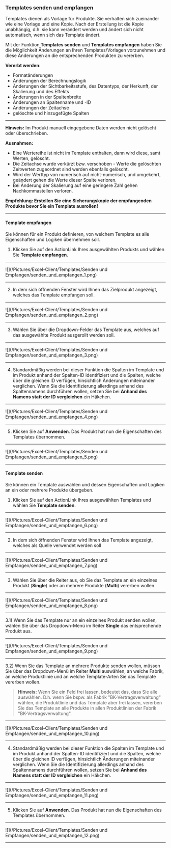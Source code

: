 ### Templates senden und empfangen

Templates dienen als Vorlage für Produkte. Sie verhalten sich zueinander wie eine Vorlage und eine Kopie. Nach der Erstellung ist die Kopie unabhängig, d.h. sie kann verändert werden und ändert sich nicht automatisch, wenn sich das Template ändert. 

Mit der Funktion **Templates senden** und **Templates empfangen** haben Sie die Möglichkeit Änderungen an Ihren Templates/Vorlagen vorzunehmen und diese Änderungen an die entsprechenden Produkten zu vererben.

**Vererbt werden**:

* Formatänderungen
* Änderungen der Berechnungslogik
* Änderungen der Sichtbarkeitsstufe, des Datentyps, der Herkunft, der Skalierung und des Effekts
* Änderungen in der Spaltenbreite
* Änderungen an Spaltenname und -ID
* Änderungen der Zeitachse
* gelöschte und hinzugefügte Spalten

---
**Hinweis:** Im Produkt manuell eingegebene Daten werden nicht gelöscht oder überschrieben.

**Ausnahmen:**
* Eine Wertereihe ist nicht im Template enthalten, dann wird diese, samt Werten, gelöscht.
* Die Zeitachse wurde verkürzt bzw. verschoben - Werte die gelöschten Zeitwerten zugeordnet sind werden ebenfalls gelöscht.
* Wird der Werttyp von numerisch auf nicht-numerisch, und umgekehrt, geändert gehen die Werte dieser Spalte verloren.
* Bei Änderung der Skalierung auf eine geringere Zahl gehen Nachkommastellen verloren.

**Empfehlung: Erstellen Sie eine Sicherungskopie der empfangenden Produkte bevor Sie ein Template ausrollen!**

---

#### Template empfangen

Sie können für ein Produkt definieren, von welchem Template es alle Eigenschaften und Logiken übernehmen soll.

1) Klicken Sie auf den ActionLink Ihres ausgewählten Produkts und wählen Sie **Template empfangen**.

---
![](/Pictures/Excel-Client/Templates/Senden und Empfangen/senden_und_empfangen_1.png)

---

2) In dem sich öffnenden Fenster wird Ihnen das Zielprodukt angezeigt, welches das Template empfangen soll.

---
![](/Pictures/Excel-Client/Templates/Senden und Empfangen/senden_und_empfangen_2.png)

---

3) Wählen Sie über die Dropdown-Felder das Template aus, welches auf das ausgewählte Produkt ausgerollt werden soll.

---
![](/Pictures/Excel-Client/Templates/Senden und Empfangen/senden_und_empfangen_3.png)

---

4) Standardmäßig werden bei dieser Funktion die Spalten im Template und im Produkt anhand der Spalten-ID identifiziert und die Spalten, welche über die gleichen ID verfügen, hinsichtlich Änderungen miteinander verglichen. Wenn Sie die Identifizierung allerdings anhand des Spaltennamens durchführen wollen, setzen Sie bei **Anhand des Namens statt der ID vergleichen** ein Häkchen.

---
![](/Pictures/Excel-Client/Templates/Senden und Empfangen/senden_und_empfangen_4.png)

---

5) Klicken Sie auf **Anwenden**. Das Produkt hat nun die Eigenschaften des Templates übernommen.

---
![](/Pictures/Excel-Client/Templates/Senden und Empfangen/senden_und_empfangen_5.png)

---

#### Template senden

Sie können ein Template auswählen und dessen Eigenschaften und Logiken an ein oder mehrere Produkte übergeben.

1) Klicken Sie auf den ActionLink Ihres ausgewählten Templates und wählen Sie **Template senden**.

---
![](/Pictures/Excel-Client/Templates/Senden und Empfangen/senden_und_empfangen_6.png)

---

2) In dem sich öffnenden Fenster wird Ihnen das Template angezeigt, welches als Quelle verwendet werden soll

---
![](/Pictures/Excel-Client/Templates/Senden und Empfangen/senden_und_empfangen_7.png)

---

3) Wählen Sie über die Reiter aus, ob Sie das Template an ein einzelnes Produkt (**Single**) oder an mehrere Produkte (**Multi**) vererben wollen.

---
![](/Pictures/Excel-Client/Templates/Senden und Empfangen/senden_und_empfangen_8.png)

---

3.1) Wenn Sie das Template nur an ein einzelnes Produkt senden wollen, wählen Sie über das Dropdown-Menü im Reiter **Single** das entsprechende Produkt aus.

---
![](/Pictures/Excel-Client/Templates/Senden und Empfangen/senden_und_empfangen_9.png)

---

3.2) Wenn Sie das Template an mehrere Produkte senden wollen, müssen Sie über das Dropdown-Menü im Reiter **Multi** auswählen, an welche Fabrik, an welche Produktlinie und an welche Template-Arten Sie das Template vererben wollen.

> **Hinweis:** Wenn Sie ein Feld frei lassen, bedeutet das, dass Sie alle auswählen. D.h. wenn Sie bspw. als Fabrik "BK-Vertragsverwaltung" wählen, die Produktlinie und das Template aber frei lassen, vererben Sie das Template an alle Produkte in allen Produktlinien der Fabrik "BK-Vertragsverwaltung".

---
![](/Pictures/Excel-Client/Templates/Senden und Empfangen/senden_und_empfangen_10.png)

---

4) Standardmäßig werden bei dieser Funktion die Spalten im Template und im Produkt anhand der Spalten-ID identifiziert und die Spalten, welche über die gleichen ID verfügen, hinsichtlich Änderungen miteinander verglichen. Wenn Sie die Identifizierung allerdings anhand des Spaltennamens durchführen wollen, setzen Sie bei **Anhand des Namens statt der ID vergleichen** ein Häkchen.

---
![](/Pictures/Excel-Client/Templates/Senden und Empfangen/senden_und_empfangen_11.png)

---

5) Klicken Sie auf **Anwenden**. Das Produkt hat nun die Eigenschaften des Templates übernommen.

---
![](/Pictures/Excel-Client/Templates/Senden und Empfangen/senden_und_empfangen_12.png)

---
